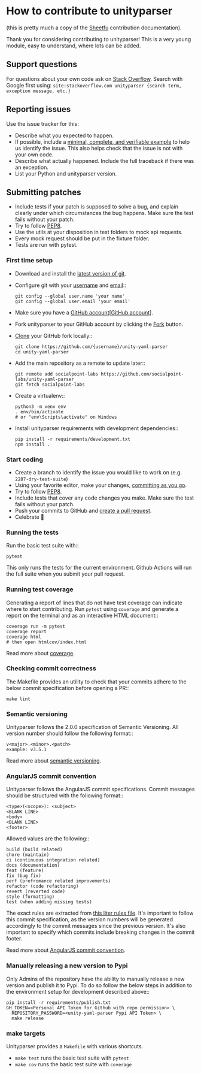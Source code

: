 # How to contribute to unityparser #

(this is pretty much a copy of the [Sheetfu][sheetfu] contribution documentation).

Thank you for considering contributing to unityparser! This is a very young module,
easy to understand, where lots can be added.


## Support questions ##

For questions about your own code ask on [Stack Overflow][Stack Overflow]. Search with
Google first using:
`site:stackoverflow.com unityparser {search term, exception message, etc.}`

[Stack Overflow]: https://stackoverflow.com/questions/tagged/unityparser?sort=linked


## Reporting issues ##

Use the issue tracker for this:

- Describe what you expected to happen.
- If possible, include a [minimal, complete, and verifiable example][minimal, complete, and verifiable example] 
  to help us identify the issue. This also helps check that the issue is not with 
  your own code.
- Describe what actually happened. Include the full traceback if there was an
  exception.
- List your Python and unityparser version.

[minimal, complete, and verifiable example]: https://stackoverflow.com/help/mcve

## Submitting patches ##

- Include tests if your patch is supposed to solve a bug, and explain
  clearly under which circumstances the bug happens. Make sure the test fails
  without your patch.
- Try to follow [PEP8][PEP8].
- Use the utils at your disposition in test folders to mock api requests.
- Every mock request should be put in the fixture folder.
- Tests are run with pytest.

### First time setup ###

- Download and install the [latest version of git][latest version of git].
- Configure git with your [username][username] and [email][email]::
  ```
  git config --global user.name 'your name'
  git config --global user.email 'your email'
  ```

- Make sure you have a [GitHub account][[GitHub account]].
- Fork unityparser to your GitHub account by clicking the [Fork][Fork] button.
- [Clone][Clone] your GitHub fork locally::
  ```
  git clone https://github.com/{username}/unity-yaml-parser
  cd unity-yaml-parser
  ```

- Add the main repository as a remote to update later::
  ```
  git remote add socialpoint-labs https://github.com/socialpoint-labs/unity-yaml-parser
  git fetch socialpoint-labs
  ```

- Create a virtualenv::
  ```
  python3 -m venv env
  . env/bin/activate
  # or "env\Scripts\activate" on Windows
  ```

- Install unityparser requirements with development dependencies::
  ```
  pip install -r requirements/development.txt
  npm install .
  ```

[GitHub account]: https://github.com/join
[latest version of git]: https://git-scm.com/downloads
[username]: https://help.github.com/articles/setting-your-username-in-git/
[email]: https://help.github.com/articles/setting-your-email-in-git/
[Fork]: https://github.com/socialpoint-labs/unity-yaml-parser/fork
[Clone]: https://help.github.com/articles/fork-a-repo/#step-2-create-a-local-clone-of-your-fork

### Start coding ###

- Create a branch to identify the issue you would like to work on (e.g.
  `2287-dry-test-suite`)
- Using your favorite editor, make your changes, [committing as you go][committing as you go].
- Try to follow [PEP8][PEP8].
- Include tests that cover any code changes you make. Make sure the test fails
  without your patch.
- Push your commits to GitHub and [create a pull request][create a pull request].
- Celebrate 🎉

[committing as you go]: http://dont-be-afraid-to-commit.readthedocs.io/en/latest/git/commandlinegit.html#commit-your-changes
[PEP8]: https://pep8.org/
[create a pull request]: https://help.github.com/articles/creating-a-pull-request/


### Running the tests ###

Run the basic test suite with::
```
pytest
```

This only runs the tests for the current environment. Github Actions will run the full
suite when you submit your pull request.


### Running test coverage ###

Generating a report of lines that do not have test coverage can indicate
where to start contributing. Run `pytest` using `coverage` and generate a
report on the terminal and as an interactive HTML document::
```
coverage run -m pytest
coverage report
coverage html
# then open htmlcov/index.html
```

Read more about [coverage](https://coverage.readthedocs.io).


### Checking commit correctness ###

The Makefile provides an utility to check that your commits adhere to the below commit specification before opening a PR::
```
make lint
```

### Semantic versioning ###

Unityparser follows the 2.0.0 specification of Semantic Versioning. All version number should follow the following format::
```
v<major>.<minor>.<patch>
example: v3.5.1
```

Read more about [semantic versioning](https://semver.org/).


### AngularJS commit convention ###

Unityparser follows the AngularJS commit specifications. Commit messages should be structured with the following format::
```
<type>(<scope>): <subject>
<BLANK LINE>
<body>
<BLANK LINE>
<footer>
```

Allowed <type> values are the following::
```
build (build related)
chore (maintain)
ci (continuous integration related)
docs (documentation)
feat (feature)
fix (bug fix)
perf (prefromance related improvements)
refactor (code refactoring)
revert (reverted code)
style (formatting)
test (when adding missing tests)
```

The exact rules are extracted from [this liter rules file](https://github.com/conventional-changelog/commitlint/blob/master/@commitlint/config-conventional/index.js).
It's important to follow this commit specification, as the version numbers will be generated accordingly to the commit messages since the previous version.
It's also important to specify which commits include breaking changes in the commit footer.

Read more about [AngularJS commit convention](https://gist.github.com/stephenparish/9941e89d80e2bc58a153/).


### Manually releasing a new version to Pypi ###

Only Admins of the repository have the ability to manually release a new version and publish it to Pypi.
To do so follow the below steps in addition to the environment setup for development described above::
````
pip install -r requirements/publish.txt
GH_TOKEN=<Personal API Token for Github with repo permission> \
  REPOSITORY_PASSWORD=<unity-yaml-parser Pypi API Token> \
  make release
````

### make targets ###

Unityparser provides a `Makefile` with various shortcuts.

- `make test` runs the basic test suite with `pytest`
- `make cov` runs the basic test suite with `coverage`

[sheetfu]: https://github.com/socialpoint-labs/sheetfu